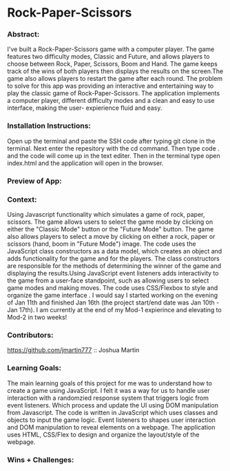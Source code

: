 # Rock-Paper-Scissors

### Abstract:
[//]: <> (Briefly describe what you built and its features. What problem is the app solving? How does this application solve that problem?)

I've built a Rock-Paper-Scissors game with a computer player. The game features two difficulty modes, Classic and Future, and allows players to choose between Rock, Paper, Scissors, Boom and Hand. The game keeps track of the wins of both players then displays the results on the screen.The game also allows players to restart the game after each round. The problem to solve for this app was providing an interactive and entertaining way to play the classic game of Rock-Paper-Scissors. The application implements a computer player, different difficulty modes and a clean and easy to use interface, making the user- expierience fluid and easy.

### Installation Instructions:
[//]: <> (What steps does a person have to take to get your app cloned down and running?)

Open up the terminal and paste the SSH code after typing git clone in the terminal. Next enter the repesitory with the cd command. Then type code . and the code will come up in the text editer. Then in the terminal type open index.html and the application will open in the browser.

### Preview of App:
[//]: <> (Provide ONE gif or screenshot of your application - choose the "coolest" piece of functionality to show off.)

### Context:
[//]: <> (Give some context for the project here. How long did you have to work on it? How far into the Turing program are you?)

Using Javascript functionality which simulates a game of rock, paper, scissors. The game allows users to select the game mode by clicking on either the "Classic Mode" button or the "Future Mode" button. The game also allows players to select a move by clicking on either a rock, paper or scissors (hand, boom in "Future Mode") image. The code uses the JavaScript class constructors as a data model, which creates an object and adds functionality for the game and for the players. The class constructors are responsible for the methods of determining the winner of the game and displaying the results.Using JavaScript event listeners adds interactivity to the game from a user-face standpoint, such as allowing users to select game modes and making moves. The code uses CSS/Flexbox to style and organize the game interface . I would say I started working on the evening of Jan 11th and finished Jan 16th (the project start/end date was Jan 10th - Jan 17th). I am currently at the end of my Mod-1 expierince and elevating to Mod-2 in two weeks!

### Contributors:
[//]: <> (Who worked on this application? Link to their GitHubs.)

https://github.com/jmartin777  :: Joshua Martin

### Learning Goals:
[//]: <> (What were the learning goals of this project? What tech did you work with?)

The main learning goals of this project for me was to understand how to create a game using JavaScript. I felt it was a way for us to handle user interaction with a randomzied response system that triggers logic from event listeners. Which process and update the UI using DOM manipulation from Javascript. The code is written in JavaScript which uses classes and objects to input the game logic. Event listeners to shapes user interaction and DOM manipulation to reveal elements on a webpage. The application uses HTML, CSS/Flex to design and organize the layout/style of the webpage.

### Wins + Challenges:
[//]: <> (What are 2-3 wins you have from this project? What were some challenges you faced - and how did you get over them?)


